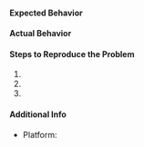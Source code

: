#### Expected Behavior


#### Actual Behavior


#### Steps to Reproduce the Problem

  1.
  1.
  1.

#### Additional Info

  - Platform:
